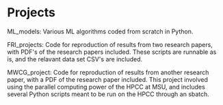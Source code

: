 # Projects
ML_models: Various ML algorithms coded from scratch in Python.

FRI_projects: Code for reproduction of results from two research papers, with PDF's of the research papers included. These scripts are runnable as is, and the relavant data set CSV's are included.

MWCG_project: Code for reproduction of results from another research paper, with a PDF of the research paper included. This project involved using the parallel computing power of the HPCC at MSU, and includes several Python scripts meant to be run on the HPCC through an sbatch.
